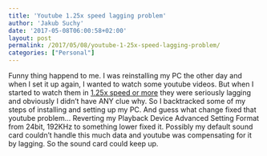 ```yaml
---
title: 'Youtube 1.25x speed lagging problem'
author: 'Jakub Suchy'
date: '2017-05-08T06:00:58+02:00'
layout: post
permalink: /2017/05/08/youtube-1-25x-speed-lagging-problem/
categories: ["Personal"]
---
```


Funny thing happend to me. I was reinstalling my PC the other day and when I set it up again, I wanted to watch some youtube videos. But when I started to watch them in [1.25x speed or more](http://jakubsuchy.com/2017/05/02/my-way-of-learning/) they were seriously lagging and obviously I didn’t have ANY clue why. So I backtracked some of my steps of installing and setting up my PC. And guess what change fixed that youtube problem… Reverting my Playback Device Advanced Setting Format from 24bit, 192KHz to something lower fixed it. Possibly my default sound card couldn’t handle this much data and youtube was compensating for it by lagging. So the sound card could keep up.